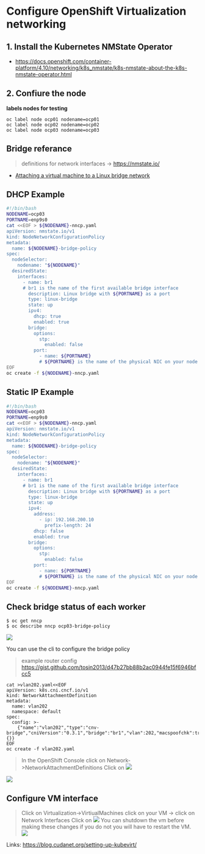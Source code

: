 # Configure OpenShift Virtualization networking

## 1. Install the Kubernetes NMState Operator
* https://docs.openshift.com/container-platform/4.10/networking/k8s_nmstate/k8s-nmstate-about-the-k8s-nmstate-operator.html



## 2. Confiure the node

**labels nodes for testing**
```
oc label node ocp01 nodename=ocp01
oc label node ocp02 nodename=ocp02
oc label node ocp03 nodename=ocp03
```

Bridge referance  
-----------
> definitions for network interfaces 
 -> https://nmstate.io/
* [Attaching a virtual machine to a Linux bridge network](https://docs.openshift.com/container-platform/4.10/virt/virtual_machines/vm_networking/virt-attaching-vm-multiple-networks.html)

DHCP Example
------------
```bash
#!/bin/bash
NODENAME=ocp03
PORTNAME=enp9s0
cat <<EOF > ${NODENAME}-nncp.yaml
apiVersion: nmstate.io/v1
kind: NodeNetworkConfigurationPolicy
metadata:
  name: ${NODENAME}-bridge-policy 
spec:
  nodeSelector: 
    nodename: "${NODENAME}"
  desiredState:
    interfaces:
      - name: br1
      # br1 is the name of the first available bridge interface
        description: Linux bridge with ${PORTNAME} as a port 
        type: linux-bridge
        state: up
        ipv4:
          dhcp: true
          enabled: true
        bridge:
          options:
            stp:
              enabled: false
          port:
            - name: ${PORTNAME}
            # ${PORTNAME} is the name of the physical NIC on your node
EOF
oc create -f ${NODENAME}-nncp.yaml
```

Static IP Example
-----------------
```bash
#!/bin/bash
NODENAME=ocp03
PORTNAME=enp9s0
cat <<EOF > ${NODENAME}-nncp.yaml
apiVersion: nmstate.io/v1
kind: NodeNetworkConfigurationPolicy
metadata:
  name: ${NODENAME}-bridge-policy 
spec:
  nodeSelector: 
    nodename: "${NODENAME}"
  desiredState:
    interfaces:
      - name: br1
      # br1 is the name of the first available bridge interface
        description: Linux bridge with ${PORTNAME} as a port 
        type: linux-bridge
        state: up
        ipv4:
          address:
            - ip: 192.168.200.10
              prefix-length: 24
          dhcp: false
          enabled: true
        bridge:
          options:
            stp:
              enabled: false
          port:
            - name: ${PORTNAME}
            # ${PORTNAME} is the name of the physical NIC on your node
EOF
oc create -f ${NODENAME}-nncp.yaml
```

## Check bridge status of each worker
```
$ oc get nncp
$ oc describe nncp ocp03-bridge-policy
```
![](https://i.imgur.com/Hyj5jet.png)

You can use the cli to configure the bridge policy 
> example router config https://gist.github.com/tosin2013/d47b27bb88b2ac0944fe15f6946bfcc5
```
cat >vlan202.yaml<<EOF
apiVersion: k8s.cni.cncf.io/v1
kind: NetworkAttachmentDefinition
metadata:
  name: vlan202
  namespace: default
spec:
  config: >-
    {"name":"vlan202","type":"cnv-bridge","cniVersion":"0.3.1","bridge":"br1","vlan":202,"macspoofchk":true,"ipam":{}}
EOF
oc create -f vlan202.yaml
```
> In the OpenShift Console click on Network->NetworkAttachmentDefinitions
Click on ![](https://i.imgur.com/6jmwb3h.png)

![](https://i.imgur.com/hKbg7Vk.png)

## Configure VM interface 
> Click on Virtualization->VirtiualMachines click on your VM -> click on Network Interfaces
Click on ![](https://i.imgur.com/FNdZfMD.png)
> You can shutdown the vm before making these changes if you do not you will have to restart the VM.
![](https://i.imgur.com/ZcKFbvb.png)


Links:
https://blog.cudanet.org/setting-up-kubevirt/

